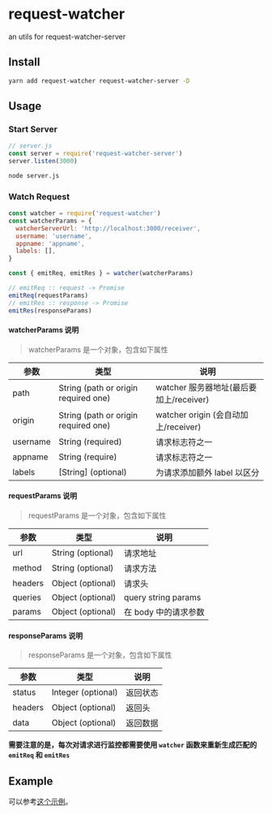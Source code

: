 # request-watcher
an utils for request-watcher-server

## Install

```bash
yarn add request-watcher request-watcher-server -D
```

## Usage

### Start Server

```javascript
// server.js
const server = require('request-watcher-server')
server.listen(3000)
```

```bash
node server.js
```

### Watch Request

```javascript
const watcher = require('request-watcher')
const watcherParams = {
  watcherServerUrl: 'http://localhost:3000/receiver',
  username: 'username',
  appname: 'appname',
  labels: [],
}

const { emitReq, emitRes } = watcher(watcherParams)

// emitReq :: request -> Promise 
emitReq(requestParams)
// emitRes :: response -> Promise
emitRes(responseParams)

```
#### watcherParams 说明

> watcherParams 是一个对象，包含如下属性

参数               | 类型                 | 说明
-------------     | -------------        | --------
path              | String (path or origin required one)    | watcher 服务器地址(最后要加上/receiver) 
origin            | String (path or origin required one) | watcher origin (会自动加上/receiver)
username          | String (required)    | 请求标志符之一
appname           | String (require)     | 请求标志符之一
labels            | \[String\] (optional)| 为请求添加额外 label 以区分

#### requestParams 说明

> requestParams 是一个对象，包含如下属性

参数               | 类型                 | 说明
------------------|----------------------|---------
url               | String (optional)    | 请求地址
method            | String (optional)    | 请求方法
headers           | Object (optional)    | 请求头
queries           | Object (optional)    | query string params
params            | Object (optional)    | 在 body 中的请求参数


#### responseParams 说明

> responseParams 是一个对象，包含如下属性

参数               | 类型                 | 说明
------------------|----------------------|---------
status            | Integer (optional)   | 返回状态
headers           | Object (optional)    | 返回头
data              | Object (optional)    | 返回数据

**需要注意的是，每次对请求进行监控都需要使用 `watcher` 函数来重新生成匹配的 `emitReq` 和 `emitRes`**

## Example

可以参考[这个示例](https://github.com/lisiur/request-watcher-webapp/tree/master/end-user-app-test)。